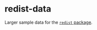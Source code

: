 # **redist-data**

Larger sample data for the [`redist` package](http://kosukeimai.github.io/redist/).


